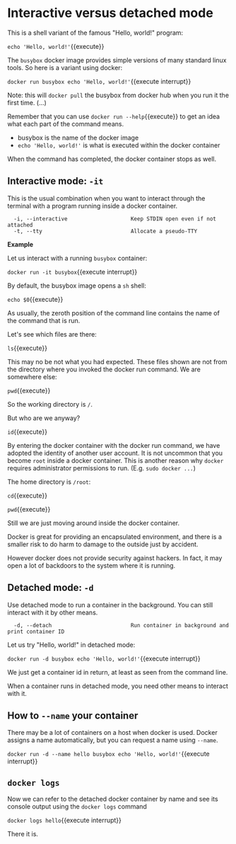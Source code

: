 # Interactive versus detached mode

This is a shell variant of the famous "Hello, world!" program:

`echo 'Hello, world!'`{{execute}}

The `busybox` docker image provides simple versions of many standard linux tools. So here is a variant using docker:

`docker run busybox echo 'Hello, world!'`{{execute interrupt}}

Note: this will `docker pull` the busybox from docker hub when you run it the first time. (...)

Remember that you can use `docker run --help`{{execute}} to get an idea what each part of the command means.

* busybox is the name of the docker image
* `echo 'Hello, world!'` is what is executed within the docker container

When the command has completed, the docker container stops as well.

## Interactive mode: `-it`

This is the usual combination when you want to interact through the terminal with a program running inside a docker
container.

```shell
  -i, --interactive                    Keep STDIN open even if not attached
  -t, --tty                            Allocate a pseudo-TTY
```

**Example**

Let us interact with a running `busybox` container:

`docker run -it busybox`{{execute interrupt}}

By default, the busybox image opens a `sh` shell:

`echo $0`{{execute}}

As usually, the zeroth position of the command line contains the name of the command that is run.

Let's see which files are there:

`ls`{{execute}}

This may no be not what you had expected. These files shown are not from the directory where you invoked the docker run
command. We are somewhere else:

`pwd`{{execute}}

So the working directory is `/`.

But who are we anyway?

`id`{{execute}}

By entering the docker container with the docker run command, we have adopted the identity of another user account. It
is not uncommon that you become `root` inside a docker container. This is another reason why `docker` requires
administrator permissions to run. (E.g. `sudo docker ...`)

The home directory is `/root`:

`cd`{{execute}}

`pwd`{{execute}}

Still we are just moving around inside the docker container.

Docker is great for providing an encapsulated environment, and there is a smaller risk to do harm to damage to the
outside just by accident.

However docker does not provide security against hackers. In fact, it may open a lot of backdoors to the system where it
is running.

## Detached mode: `-d`

Use detached mode to run a container in the background. You can still interact with it by other means.
```shell
  -d, --detach                         Run container in background and print container ID
```
Let us try "Hello, world!" in detached mode:

`docker run -d busybox echo 'Hello, world!'`{{execute interrupt}}

We just get a container id in return, at least as seen from the command line.

When a container runs in detached mode, you need other means to interact with it.

## How to `--name` your container

There may be a lot of containers on a host when docker is used. Docker assigns a name automatically, but you can request a name using `--name`.

`docker run -d --name hello busybox echo 'Hello, world!'`{{execute interrupt}}

## `docker logs`

Now we can refer to the detached docker container by name and see its console output using the `docker logs` command

`docker logs hello`{{execute interrupt}}

There it is.